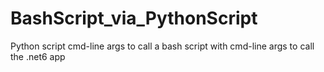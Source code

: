 # BashScript_via_PythonScript
Python script cmd-line args to call a bash script with cmd-line args to call the .net6 app
